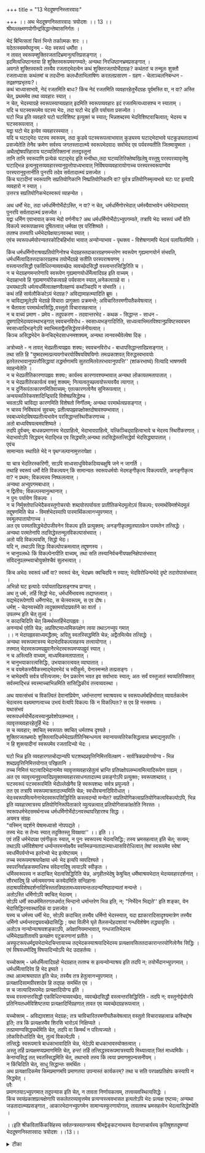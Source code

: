 +++
title = "13 भेददूषणनिस्तारवादः"

+++
।। अथ भेददूषणनिस्तारवादः त्रयोदशः ।। 13 ।।  
श्रीमल्लक्ष्मणयोगीन्द्रसिद्धान्तेष्वासनिर्गतः ।  
  
भेदं बिभित्सतां चित्तं भिन्ते तर्कात्मकः शरः ।।  
यदेतत्स्वमर्मघट्टनम् - भेदः स्वरूपं धर्मोवा ।  
 न तावत् स्वरूपम्शुक्तिरजतादिभ्रमानुत्पत्तिप्रसङ्गात् ।  
इदमित्यधिष्ठानतया हि शुक्तिस्वरूपमवगम्यते; अन्यथा निरधिष्ठानभ्रमप्रसङ्गात् ।  
 अवगते शुक्तिस्वरूपे तस्यैव रजताद्भेदत्वेन कथं शुक्तिरजतयोर्भेदाग्रहः? कथंतरां च तन्मूलः शुक्तौ रजताध्यासः कथंतमां च तदधीनाः कलधौताभिलाषिणः करतलप्रसारण - ग्रहण - चेलाञ्चलनिबन्धन - तद्रक्षणप्रभृतयः?।  
 कथं चाध्यासाभावे, नेदं रजतमिति बाधः? किंच नेदं रजतमिति व्यवहारहेतुर्भेदग्रहः पूर्वमस्ति वा, न वा? अस्ति चेत्, प्रथममेव तथा व्यवहारः स्यात् ।  
 न चेत्, भेदस्याग्रहे स्वरूपस्याप्यग्रहात् इदमिति स्वरूपव्यवहारः इदं रजतमित्यध्यासश्च न स्याताम् ।  
 यदि च घटस्वरूपमेव पटस्य भेदः, तदा घटो भेद इति पर्यायता प्रसज्येत ।  
 घटो भिन्न इति व्यवहारे घटो घटविशिष्ट इत्युक्तं च स्यात्; भिन्नशब्दस्य भेदविशिष्टवाचित्वात्; भेदस्य च घटस्वरूपत्वात् ।  
 यद्वा घटो भेद इत्येव व्यवहारस्स्यात् ।  
 यदि च घटाद्भेदः पटस्य स्वरूपम्, तदा कुड्ये पटस्वरूपत्वाभावात् कुड्यस्य घटाद्भेदाभावे घटकुड्यतादात्म्यं प्रसज्येतेति तेनैव क्रमेण सर्वस्य जगतस्तादात्म्ये स्वरूपभेदवादः सर्वाभेद एव पर्यवस्यतीति जितमायुष्मता ।  
 अथैतद्दोषपरिहाराय घटव्यतिरिक्तानां तत्तद्वस्तूनां   
तानि तानि स्वरूपाणि प्रत्येकं घटाद्भेद इति मन्वीथाः,तदा घटव्यतिरिक्तेष्वखिलेषु वस्तुषु परस्परव्यावृत्तेषु घटाद्भिन्न इत्यनुवृत्तव्यवहारस्यानुवृत्तोपाध्यभावात् निर्विषयव्यवहारायोगाच्च परस्परस्वरूपाण्येव परस्परानुवृत्तानीति पुनरपि तदेव सर्वतादात्म्यं प्रसज्येत ।  
 किंच घटादीनां स्वरूपाणि सप्रतियोगिकानि निष्प्रतियोगिकानि वा? पूर्वत्र प्रतियोगिस्मृत्यभावे घटः पट इत्यादि व्यवहारो न स्यात् ।  
 उत्तरत्र सप्रतियोगिकभेदस्वरूपं व्याहन्येत ।  
  
अथ धर्मो भेदः, तदा धर्मधर्मिणोर्भेदोऽस्ति, न वा? न चेत्, धर्मधर्मिणोरभेदात् धर्मस्यैवाभावेन धर्मभेदाभावात् पुनरपि सर्वतादात्म्यं प्रसज्येत ।  
 यद्वा धर्मिण एवाभावात् कस्य भेदो वर्णनीयः? अथ धर्मधर्मिणोर्भेदोऽभ्युपगम्यते, तत्रापि भेदः स्वरूपं धर्मो वेति विकल्पे स्वरूपपक्षस्य दूषितत्वात् धर्मपक्ष एव परिशिष्यते ।  
 ततश्च तस्यापि धर्मभेदापेक्षयाऽनवस्था स्यात् ।  
 एवंच स्वरूपधर्मयोरन्यतरकोटिबहिर्भावा भावात् अन्योन्याभाव - पृथक्त्व - विशेषाणामपि भेदत्वं पलायितमिति ।  
  
किंच धर्मधर्मिणोराश्रयप्रतियोगिनोश्च भेदग्रहस्तदाकारग्रहणमन्तरेण स्वरूपेण गृह्यमाणयोर्न संभवति,   
धर्मधर्मित्वादितत्तदाकारग्रहश्च तयोर्भेदग्रहे सतीति परस्पराश्रयणम् ।  
 वस्त्वन्तरसिद्धौ एकविधिरन्यव्यवच्छेदः व्यवच्छेदसिद्धौ वस्त्वन्तरसिद्धिरिति च ।  
न च भेदग्रहणमन्तरेणापि स्वरूपेण गृह्यमाणयोर्धर्मित्वादिग्रह इति वाच्यम् ।  
 भेदग्रहाभावे हि गृह्यमाणयोरेकत्वग्रहे पर्यवसान स्यात्,अनेकत्वाग्रहे वा ।  
 उभयथाऽपि धर्मत्वधर्मित्वलक्षणवैलक्षण्यं कथञ्चिदपि न संभवति ।।  
कथं तर्हि सार्वलौकिकोऽयं भेदग्रहः? अविद्यामाहत्म्यादिति ब्रूमः ।  
 न चाविद्यामूलेऽपि भेदग्रहे विचाराः प्रागुक्ताः प्रक्रमन्ते; अविचारितरमणीयतैकवेषत्वात् ।  
 न चैतावता परमार्थत्वसिद्धिः,वस्तुतो विचारासहत्वात् ।  
 न च वाच्यं प्रमाण - प्रमेय - तदुपकरण - तदवान्तरभेद - कथक - सिद्धान्त - साधन - दूषणादिभेदव्यवस्थाभङ्गात् स्ववचनविरोध - स्वसाध्यभङ्गादिरिति, साध्यत्वाभिमतविश्वानुप्रविष्टस्ववचन स्वसाध्यादिभङ्गेऽपि स्वाभिमताद्वैतसिद्धेरवर्जनीयत्वात् ।  
 किञ्च असिद्धभेदेन केनचिद्भेदसाधनमशक्यम्, अन्यथा त्वनवस्थैवेत्येषा दिक् ।  
  
अत्रोच्यते - न तावत् भेदप्रतीत्यपह्नवः शक्यः; स्ववचनविरोध - बाधापसिद्धान्तादिप्रसङ्गात् ।  
 तथा सति हि "युष्मदस्मत्प्रत्ययगोचरयोर्विषयविषयिणोः तमःप्रकाशवत् विरुद्धस्वभावयोः इतरेतरभावानुपपत्तौसिद्धायां तद्धर्माणामपि सुतरामितरेतरभावानुपपत्ति'' (शांकरभाष्यं) रित्यादि भाषणमपि व्याहन्येतेति ।  
न च भेदप्रतीतिकारणापह्नवः शक्यः; कार्यस्य कारणावश्यम्भावात् अन्यथा लोकायतमतापातात् ।  
न च भेदप्रतीतेरकार्यत्वं वक्तुं शक्यम्; नित्यत्वतुच्छत्वयोस्त्यवयैव त्यागात् ।  
 न च दुर्निरूपंतत्कारणमितिवाच्यम्; एतत्कारणत्वेनैव सुनिरूपत्वात् ।  
 अन्वयव्यतिरेकवशादिन्द्रियादि विशेषप्रसिद्धेश्च ।  
भवताऽपि चाविद्या कारणमिति विशेषतो निर्णीतम्; अन्यथा परमार्थत्वप्रसङ्गात् ।  
 न चास्य निर्विषयत्वं सुवचम्; प्रतीत्यपह्नवपक्षोक्तदोषावश्यम्भावात् ।  
 स्वबाध्यभेदविषयप्रतीत्यभावेन परसिद्धान्तस्थिरीकरणाच्च ।  
 अतो बाध्यविषयत्वमवशिष्यते ।  
 तदपि दुर्वचम्; बाधकप्रमाणस्य भेदग्राहित्वे, भेदाभावग्राहित्वे, यत्किञ्चिद्ग्राहित्वाभावे च भेदस्य स्थिरीकरणात् ।  
 भेदाभावोऽपि सिद्ध्यन् भेदाद्भिन्न एव सिद्ध्यति;अन्यथा तदसिद्धेस्तत्सिद्धेर्वा भेदसिद्ध्यापातात् ।  
 एवंच   
सामान्यतः स्थापिते भेदे न पृथग्जल्पानामुत्तरापेक्षा ।  
  
या चात्र भेदतिरस्करिणी, साऽपि साध्वसाधुविवेकदिव्यचक्षुषि जने न जागर्ति ।  
 तथाहि स्वरूपं धर्मो वेति विकल्पयन् किं सामान्यतः स्वरूपधर्मयोः भेदमङ्गीकृत्य विकल्पयति, अनङ्गीकृत्य वा? न प्रथमः; विकल्पस्य निष्फलत्वात् ।  
 अन्यथा अभ्युपगमबाधात् ।  
 न द्वितीयः; विकल्पस्यानुत्थानात् ।  
 न पुनः पर्यायेण विकल्पः ।  
 न च निर्मुक्तोपाधिभेदैकवस्तुगोचरयोः शब्दयोरपर्यायता प्रातीतिकभेदमूलोऽयं विकल्पः; परमार्थविमर्शभेदमूलं तद्दूषणमिति चेन्न - विमर्शभेदस्यापि पारमार्थिकत्वानभ्युपगमात् ।  
स्वमूलघातायोगाच्च ।  
 अत एव परमतसिद्धभेदोपजीवनेन विकल्प इति प्रत्युक्तम्; अनङ्गीकृतमूलघातकेन परमतेन तत्सिद्धेः ।  
 अन्यथा परमतेनापि तदसिद्धेस्तन्मूलविकल्पासंभवात् ।  
 अतो यदि विकल्पयसि, सिद्धो भेदः।  
 यदि न, तथाऽपि सिद्धः विकल्पोपक्रमत्वात् तद्दूषणस्य ।  
 न चानुपलब्धेः किं विकल्पेनापीति वाच्यम्, तथा सति तस्यानिर्वचनीयपक्षनिक्षेपासंभवात् संविदनुपलम्भवाचोयुक्तेश्चैवं सुलभत्वात् ।  
  
किंच अभेदः स्वरूपं धर्मो वा? स्वरूपं चेत्, भेदभ्रमः क्वचिदपि न स्यात्; भेदविरोधिन्यभेदे दृष्टे तदारोपासंभवात् ।  
 अभिन्नो घट इत्यादेः पर्यायतादिप्रसङ्गश्च प्राग्वत् ।  
 अथ तु धर्मः, तर्हि सिद्धो भेदः, धर्मधर्मिभावस्य तद्याप्तत्वात् ।  
 यद्यभेदरूपेणापि धर्मेणाभेदः, स चेत्स्वरूपम्, स एव दोषः।  
 धर्मश् - चेदनवस्थेति त्वदुक्तमर्यादाप्रवर्तने का वार्ता ।  
 उपलम्भ इति चेत् तुल्यं ।  
 न कादाचिदिति चेत् किमर्थस्तर्हिभेदापह्नवः ।  
 अनन्यार्थ एवेति चेन्न; अप्रविष्टमाध्यमिकपक्षेण त्वया तथाऽनभ्युप गमात्   
।। न भेदापह्नवसाध्यमद्धैतम्; अपितु स्वतस्सिद्धमिति चेन्न; अद्वैतमित्येव तत्सिद्धेः ।  
 अन्यथा स्वरूपमात्रस्य भेदाभेदविकल्पसहस्य तत्त्वायोगात् ।  
 तस्मात् भेदस्वरूपमपह्नुवानैरभेदस्वरूपमप्यपह्नुवं स्यात् ।  
 न च अस्त्विति वाच्यम्, माध्यमिकमतापातात् ।  
 न चानुभयाकारत्वसिद्धिः, उभयाकारत्ववत् व्याघातात् ।  
 न च वयमेकस्यैवैकस्माद्भेदमभेदं च स्वीकुर्मः, येनास्मन्मते तत्प्रसङ्गः ।  
 न चाभेदमपि सर्वत्र परित्यजामः; येन प्रकारेण भवत इव सर्वाभावः स्यात्; अतः सर्वं वस्तुजातं स्वव्यतिरिक्तात् सर्वस्माद्भिन्नं स्वस्माच्चाभिन्नमिति सांसिद्धिकीयं तत्त्वव्यवस्था ।  
  
अथ यावत्संभवं च विकल्पितं देवानांप्रियेण, धर्मान्तराणां स्वाश्रयस्य च स्वरूपधर्मबहिर्भावात् व्यावर्तकत्वेन भेदत्वस्य वक्ष्यमाणत्वाच्च उभयं वेत्यपि विकल्पः किं न विकल्पितः? स एव हि नस्समयः ।  
 यथासंभवं   
स्वरूपधर्मयोर्भेदत्वस्यानुप्रवेशोपलम्भात् ।  
 व्यावृत्तव्यवहारहेतुर्हि भेदः ।  
 स च व्यवहार; क्वचित् स्वरूपतः क्वचित् धर्मतश्च दृश्यते ।  
 शुक्तिरजतभ्रमादेः शुक्तित्वादिधर्मभेदाप्रतीतिनिबन्धनत्व स्यान्वयव्यतिरेकसिद्धत्वान्न भ्रमाद्यनुपपत्तिः ।  
 न हि शुक्त्यादीनां स्वरूपमेव रजतादिभ्यो भेदः ।  
  
घटो भिन्न इति व्यवहारगतचोद्यान्यपि घटशब्दप्रवृत्तिनिमित्तविलक्षण - सार्वत्रिकप्रयोगयोग्य - भिन्न शब्दप्रवृत्तिनिमित्तयोगात् परिहृतानि ।  
 तच्च निमित्तं घटत्वादिभेदानामेव व्यावृत्तव्यवहारहेतुत्वं भ्रान्ति प्रतिपक्षोपलम्भत्वमित्यादिरूपेण ग्राह्यम् ।  
 अत एव व्यावृत्त्यनुवृत्त्यादिप्रयुक्तव्यवहारसाधनतादात्म्य प्रसङ्गोऽपि प्रत्युक्तः; स्वरूपशब्दवत् ।  
 घटस्वरूपं पटस्वरूपमिति भेदोल्लेखेनैव हि स्वरूपशब्दः सर्वत्र प्रयुज्यते ।  
 तत एव तत्रापि स्वरूपमात्रतादात्म्यमिति चेन्न; स्वधीवचनादिविरोधात् ।  
 भेदःस्वरूपमित्यनेनाभेदस्वरूपसिद्धिरिति कस्त्वदन्यो मन्येत? सप्रतियोगिकत्वाप्रतियोगिकत्वविकल्पोऽपि, भिन्न इति व्यवहारमात्रस्य प्रतियोगिनिरूपिताकारे व्युत्पन्नत्वात् प्रतियोगिसाकांक्षतेति निरस्तः ।  
 स्वरूपधर्मभेदसमर्थनाच्च धर्मधर्मिणोर्भेदोऽनवस्थापरिहारश्च सिद्धः ।  
 अयमत्र संग्रहः  
"यस्मिन् यद्दर्शने येषामध्यासो नोपपद्यते ।  
 तस्य भेदः स तेभ्यः स्यात् तदुक्तिस्तु विवक्षया'' ।। इति ।।  
एवं तर्हि धर्मभेदपक्ष एवंगीकृतः स्यात्, न पुनः स्वरूपस्य भेदत्वसिद्धिः; तस्य भ्रमसहत्वात् इति चेत्; सत्यम्; तथाऽपि धर्मविशेषाणां धर्म्यन्तरमनपेक्ष्यैव स्वस्मिन्नन्यतादात्म्याध्यासविरोधित्वात् तेषां स्वरूपमेव स्वेषां स्वधर्मिपर्यन्तेभ्य इतरेभ्यो भेद इत्येष्टव्यम् ।  
 तच्च स्वरूपमाश्रयापेक्षया धर्मः भेद इत्यपि व्यपदिश्यते ।  
 स्वपरनिर्वाहकसमाधिश्च संवेदनादिषु त्वयाऽपि स्वीकृतः ।  
 धर्मिस्वरूपस्य न कदाचित् भेदत्वसिद्धिरिति चेन्न, अगृहीतभेदेषु केषुचित् धर्मेष्वाश्रयभेदात् भेदव्यवहारदर्शनात् ।  
 सौरभादिषु हि धर्मत्वमवगम्य कस्येदमिति सन्दिहानाः तदाश्रयविशेषदर्शनादिभिस्ततन्निष्ठतामध्यवस्यन्तःतदन्यनिष्ठादन्यतां मन्यन्ते ।  
 अतोऽस्ति धर्मिणोऽपि क्वचित् भेदत्वम् ।  
 सोऽपि धर्मी स्वधर्ममितरगतधर्मात् भिन्दानो धर्मान्तरेण भिन्न इति, न; "निर्भेदेन भिद्यते'' इति शङ्का, येन भेदासिद्धिरनवस्थादिकं वा प्रसज्येत ।  
 यस्य च धर्मस्य धर्मी भेदः, सोऽपि कदाचित् तस्यैव धर्मिणो भेदस्स्यात्, यदा ह्याकारादिसादृश्यमात्रेण तस्यैव धर्मिणो धर्म्यन्तराद्व्यवच्छेदासिद्धिः ; यथा विलीने घृते तैलसन्देहदशायां गन्धविशेषेण तद्ध्यावृत्तिः ।  
 अतोऽत्र नान्योन्याश्रयशङ्काऽपि, अपेक्षानियमाभावात्, गन्धजातिभेदस्य   
धर्मिभेदाप्रतीतावपि प्रत्यक्षेण पटुकरणानां प्रतीतेः ।  
 अस्फुटरूपधर्मद्वयभेदाभेदचिन्तायाच्च तद्भेदकस्याश्रयादिभेदस्य प्रत्यक्षावसिततदाकारान्तरयोगित्वेनैव सिद्धिः ।  
एवं विषयधर्मादिषु विषयादिभ्योऽपि भेद उदाहर्तव्यः ।  
  
यच्चोक्तम् - धर्मधर्मित्वादिग्रहो भेदग्रहात् ततश्च स इत्यन्योन्याश्रय इति तदपि न; तयोर्भेदानभ्युपगमात् ।  
 धर्मधर्मित्वादिरेव हि भेद इष्यते ।  
 तथा आत्माश्रयापात इति चेन्न; तस्यैव तत्र हेतुत्वानभ्युपगमात् ।  
 प्रत्यक्षादिसामग्रीवशादेव हि तद्ग्रहः समर्थित एव ।  
 स च जात्यादिरूपभेदः प्रत्यक्षादियोग्य इति ।  
 यच्च वस्त्वन्तरसिद्धौ एकविधिरन्यव्यवच्छेदः, व्यवच्छेदसिद्धौ वस्त्वन्तरसिद्धिरिति - तदपि न; वस्तुनोर्द्वयोरपि प्रतिनियतधर्मविशिष्टतया प्रत्यक्षादिर्भिग्रहणात् तावत एव व्यवच्छेदग्रहरूपत्वात् ।  
  
यच्चोक्तम् - अविद्यावशात् भेदग्रहः; तत्र चाविचारितरमणीयतैकवेषत्वात् वस्तुतो विचारासहत्वान्न कश्चिद्दोष इति; तत्र किं प्रत्यक्षस्यैव शिरसि भारोऽयं निक्षिप्यते ।  
 तत्प्रामाण्यसिद्ध्यर्थमिति चेत्, तदपि वा किमर्थं न परित्यज्यते ।  
 लोकविरोधादिति चेत्, तुल्यं विकल्पेऽपि ।  
 तत्सिद्धेः स्वरूपमात्रे बाधकाभावादिति चेन्न, भेदेऽपि बाधकाभावस्योक्तत्वात् ।  
 अस्तु तर्हि प्रत्यक्षमप्यप्रमाणमिति चेत्, हन्त! तर्हि तत्सिद्धस्वरूपमात्रस्यापि मिथ्यात्वात् जितं माध्यमिकैः ।  
 केनाप्यसिद्धं तत् स्वतस्सिद्धमिति चेत्, तथाभावे तस्य किं त्वया प्रमाणमुपन्यसनीयम् ।  
 न किंचिदिति चेत्, साधु सिद्धान्तः समर्थितः ।  
 अथ प्रत्यक्षादिकमेव किमप्रमाणमपि प्रमाणतया उपन्यस्तं कार्यकरम्? तथा च सति परपक्षप्रतिक्षेपः कस्यापि न सिद्ध्येत् ।  
 परैः   
प्रमाणतयाऽभ्युपगमात् तदुपन्यास इति चेत्, न तावता निर्णायकत्वम्, तत्त्वव्यवस्थित्यसिद्धेः ।  
 किंच स्वयंप्रकाशप्रत्यक्षेणापि सकलेतरव्यावृत्तमेव प्रत्यग्वस्त्ववभासत इत्यतोऽपि भेदः प्रत्यक्ष एष्टव्यः; अन्यथा जडतादात्म्यप्रसङ्गात् , आकारभेदानभ्युपगमेन सामान्यस्फुरणायोगात्, तावतश्च भ्रमसहत्वेन भेदत्वासिद्धेश्चेति ।  
  
।।इति श्रीकवितार्किकसिंहस्य सर्वतन्त्रस्वतन्त्रस्य श्रीमद्वेङ्कटनाथस्य वेदान्ताचार्यस्य कृतिषुशतदूषण्यां भेददूषणनिस्तारवादः त्रयोदशः ।।13।।

<details><summary>टीका</summary>

ननु पूर्ववादे सन्मात्रग्रहो न संभवति भेदानामपि ग्रहसंभवात् इति यदुक्तं तदयुक्तं । भेदानां दुर्निरूपत्वादित्याक्षेपसंगत्या निरूपयन् वादार्थसंगृह्णाति ।श्रीमल्लक्ष्मणेति। भेदं विभत्सतामित्यादिना वादार्थसंग्रहः ।
यदेतदिति। एतच्छब्देन वक्ष्यमाणपूर्वपक्षस्संगृह्यते ।मर्मपरिधट्टनं - मर्मवेधनं स्वव्याघातास्तव वचनमिति यावत् । व्याघातप्रकारस्सिद्धान्ते वक्ष्यते ।शुक्तिरजतादीतिभेदे भासमाने अध्यस्ताभेदप्रत्यक्षप्रतीत्यसंभवादिति भावः । निवृत्तिः - अभावः । आदि शब्देन वक्ष्यमाणकरतलप्रसाराणि गृह्यते । अस्तु स्वरूपपरिग्रहः तथापि भ्रमसंभव इत्यत्राहअवगतेति । कथं चेति। अध्यासाभावे प्रतिपन्नोपाधौ निषेधरूपबाधो न स्यादिति भावः ।न चेदिति। भ्रमात्प्राक् स्वरूपग्रहाभावे तदानीमिदमिति व्यवहारो न स्यात् ।न स्याच्चाधिष्ठानसामान्यग्रहलक्षणकारणाभावेन भ्रमोऽपीत्यर्थः । दूषणान्तरामाहघटोभिन्न इति। तत्र हेतुमाहभिन्नशब्दस्येति। दूषणान्तरमाहयदि चेति। यदि पटस्वरूपमेव घटाद्भेदः तदा कुड्यादेः पटान्यस्य सर्वस्य पटे स्वरूपत्वाभावात् घटाभेदस्यात् । एवं घटस्यैव पटभेदत्वात् कुड््यादीनां पटाभेदोपि वक्तव्यः । घटपटयोरूभयोरपि तदितरत्परस्पर तादात्म्यं वक्तव्यमिति सर्वतादात्म्यं प्रसज्येतेति भावः । ननु तत्तद्वव्यक्तीनां सर्वासामपि धटभेदेत्वावच्छिन्नसर्वतादात्म्यमिति शंकतेअथैतद्दोषेति। सर्वासां व्यक्तीनां धटभेदत्वे धटभेद इत्यनुगतव्यवहारनियामकस्यानुगतस्य भेदत्वाख्य धर्मस्यासंभवात् स्वरूपेणैवानुवृत्तत्वाच्चेति सर्वस्यापिघटव्यतिरिक्तस्य तादात्म्यं प्रसज्यते ।तथा पटस्यापि वाच्ये सर्वतादात्म्यं प्रसज्यत इति परिहरति ।घटव्यतिरिक्तेष्विति । प्रतियोगिस्मृत्य भाव इति। सप्रतियोगिकपदार्थ ज्ञानस्य प्रतियोगि ज्ञानसाध्यत्वादिति भावः ।न चेदिति ।भेदा ( ) त्यर्थः ।
किं धर्मधर्मिणोरैक्याद्धर्मधर्मि भेदो नास्तीत्युच्यते । किं वान्यतर परिशेषात् । तत्राद्ये स्वरूपपक्षोक्तदोषः । द्वितीये धर्मिपरिशेषो वा धर्म ( ) वेति विकल्पाभिप्रायेणाद्यं दूषयति ।धर्मधर्मिणोरितिअभेदादिति। भेदाभावदित्यर्थः ।धर्मभेदाभावादिति। धर्मभूतभेदस्याभावादित्यर्थः । द्वितीयं दूषयतियद्वेति।तत्रान्योन्याभावः पृथक्त्वं वा भेदोस्तु सप्रतियोगिकत्वादित्यत आहएवं चेति। तयोरपि स्वरूपं वा धर्मो वेति विकल्पदूषमाक्रान्तत्वात्प्रकारान्तरासंभवात् न तयोर्भेदत्वमिति भावः ।
किं च धर्म धर्मिणोरिति। भेदतद्धर्मिणोरित्यर्थः । आश्रयप्रतियोगिनोःभेदाश्रयप्रतियोगिनोरित्यर्थः ।तदाकारः तत्तदसाधारणाकारः । एवं च धर्मितया प्रतियोगितया च भेदाद्धर्मिप्रतियोगिनोर्ग्रहण एव भेदग्रहणं ।भेदग्रहणे सत्येव च धर्मित्व प्रतियोगित्वग्रहणं ऐक्य ग्रहे, तदसंभवादित्यर्थः । ननु विधेरेव व्यवच्छेदरूपतया तद्ज्ञाने कथमितरेतराश्रयत्वमित्यत्राहवस्त्वन्तरसिद्धाविति। किं विधेः स्वापेक्षयापि व्यवच्छेदरूपत्वं किमितरापेक्षया । नाद्यः विरोधात् । न द्वितीयः एकविधेरेवान्यव्यवच्छेद इति वदता वक्तव्यं - किं धट इत्याकरकोविधिः पटदेर्वव्यवच्छेदः न घटादिति । कुतः धटस्य तदन्यात्वादिति चेत् पटस्यान्यत्वे सिद्धे धट इत्याकारकविधेः तद्वयवच्छेदसिद्धिः । पटेव्यवच्छेदता सिद्धौ च धटात्पटस्य वस्त्वंतरसिद्धिरित्यन्योन्याश्रयतेत्यर्थः । इति चेत्यनन्तरं परस्पराश्रयतेत्यनुषंगः ।उभयथापीति। अनेकत्वेनोपस्थित्या हि धर्मधर्मिभावप्रसंग इति भावः।
अविद्यामाहात्म्यादिति - प्रत्यक्षस्योक्तदोषैर्भेदविषयत्वासंभवात्सन्मात्रविषयत्वं अविद्यामाहात्म्यात्तु सकलदोषतिरस्कारे कोपि भेदभ्रम उत्पद्यत इत्यर्थः ।अविचारेति। दोषमूलकज्ञानस्य सिद्धकारणानपेक्षत्वादिति भावः ।वस्तुत इतिआपाततो विचारसहत्वेन ज्ञानमात्रमिति भावः । तदुपकरणंतर्कादि तदवान्तर भेदः - प्रमाणप्रमेयतदुपकरणावान्तरभेदः । भेदश्च व्यवस्थाचेति द्वंद्वः । इदमेव प्रमाणं प्रयोक्तव्यं इदमेव कथा प्रवर्तनीयाः एत एव निग्रहाः उद्भावनीयाः इत्यादिसमयबन्धो व्यवस्था ।स्ववचन विरोधे इति। प्रमाणादिभेदवचनस्य भेदो नास्तीति वचनेन विरोधप्रसंगः । स्वसाध्यं भावरूपाज्ञानादिभेदसाधकत्वाभिमतप्रमाणस्य भेददूषकाद्भेदस्सिद्धो नवेति विकल्प्य द्वितीये दोषमाहकिंचासिद्धभेदेनेति।आद्य आहअन्यथेति।नन्वविद्याधीनत्वेपि भेदस्य ज्ञाने नियमो वाच्यं । अन्यथा धट एव पटज्ञन प्रसंगात् ।नचेष्टापत्तिः । उक्तदोषादित्यत्राहदिगिति। तदर्थस्तु नियमरूपायाविद्यकत्वेन तदसंभवस्येष्टत्वात् । नचधटे पटज्ञानप्रसंगः । सत्येव घटज्ञानविषये पटज्ञानस्येष्टत्वात्सर्वाध्या साधिष्ठानत्वात्सत इति।
धर्मधर्म्यादि विकल्पदूषणं पश्चादुद्धरिष्य प्रथमतः प्रतीत्या भेदं साधयति ।न तावदित्यादिना। अन्योन्याश्रयदोषानतीतः । कथमिति चेत् किमन्योन्याश्रयणोद्भावनात्प्रतीत्य तद पह्नवोभिप्रेतः । उत प्रतीतिसंभवेऽपि कारणापह्नवेन प्रतीतेर्मिथ्यात्वं । 
यद्वा अनिर्वचनीयकारणात्वात्प्रतीतेर्मिथ्यात्वं । किं वा निर्विषयत्वं।अथवा बाध्यविषयत्वमिति विकल्पमभिप्रेत्याद्यं दूषयति ।नतावदिति।स्ववचन विरोधः। अविद्यामूलो भेदग्रह इति स्ववचन विरोधः । प्रतीत्यभाववचनं । अभावमभ्युपेत्य प्रतीत्यभ्युपगमनं त्वदीयभाष्यविरुद्धं चेत्याहतथा सतीति। भेदप्रतीत्यपह्नवे सतीत्यर्थः । युष्मदस्मत्प्रत्ययावेवयुष्मदस्मदर्थभेदप्रत्यये, विषयविषयिणोरित्यादिना भेदश्चाभ्युपगत इत्यर्थः । द्वितीये आहतेन च भेदेति ।मथ्यात्वस्यापि कार्यत्वात्कारणं वाच्यमित्यर्थः। अन्यथेति। चार्वाकमते निर्हेतुकं कार्यमिति भावः । नित्यत्वतुच्छत्वयोरित्यकार्यस्य सत्वे ब्रह्मवत्सत्यत्वं समत्वे शशविषाणवत्तुच्छत्वं स्यादित्यर्थः । तृतीयं प्रतिवक्तिन च दुर्निरूपमिति। ननु विशेषतो निरूपणाभावोऽभिप्रेतइतिचेत्किमस्मन्मते निरूपणाभावः उत त्वन्मतेन । आद्ये इत्याहअन्वयेति। नचाधिकरणग्रहणपक्षर्योमानाभावादभेदप्रतीतौ साक्षत्वानुभवाच्चेति भावः । द्वितीयेआहभवतापीति।अन्यथेति। अविद्याकारणकत्वाभाव इत्यर्थः । चतुर्थं दूषयतिन चास्येति। स्ववचनभवद्भाष्य विरोधादित्यर्थः ।स्व बाध्येति। प्रतीतेर्निर्विषयतयाभेदगोचरप्रतीतेरभावात्तन्निरासानुपपत्तेरित्यर्थः । पंचममाशंकतेअतो बाध्येति। ननु भेदाभावग्राहित्वे कथं भेदस्थिरीकरणं तथा सत्यतिप्रसंगादित्यत्राहभेदाभावोऽपीति। अन्यथा भेदाद्भिन्नत्वेन सिद्ध्यभावे तदसिद्धेःभेदाभावसिद्धेः। तत्सिद्धे हेत्विति। यदि भेदाद्भिन्नत्वेन सिद्धावपि भेदाभावसिद्धिः तदा भेदात्मकतयैवा अभेदसिद्धयैवा भेदसिद्धिस्यादित्यर्थः । एवमप्युक्तदोषाणां प्रतिक्षेप इत्यत्राहएवं चेति।सामान्यत इति। धर्मधर्मित्वविशेषानादरेणेत्यर्थः ।
उत्तरापेक्षायामप्याहया चेति । निष्फलत्वादिति। भेदाभावलक्षणफलासिद्धेरित्यर्थः ।अन्यथेति। भेदाभावरूप फलसिद्धावित्यर्थः । इदमुपलक्षणं । उपजीव्य विरोधोऽपीति ध्येयम् ।न पुनरिति। स्वरूपधर्मयोरेकत्वादिति भावः । नन्वेकविषयत्वमात्रेण न पर्यायता । नीलमुत्पलमितिवदित्यत्राहन चेति। भेदमात्रनिरासे प्रवृत्तिनिवृत्तिभेदस्यापि निरासाद्धर्मत्व - धर्मित्वयोर्ह््युपाध्योर्भेदाभावादित्यर्थः ।प्रातीतिकेति। सुप्रसिद्धधर्मधर्मिभेदमुल्लंघ्य प्रवर्तत इत्यर्थः । पूर्वोक्ताभ्युपगमबाधं परिहर्तुमाहपारमार्थिकेति। विमर्शविषयभूतभेदो विमर्शभेदः । तन्मूलं तदवलंबनं तद्विषयं दूषणं प्रवर्तत इत्यर्थः । पारमार्थिको दोषो दूष्यत इति यावत् । तथा वाभ्युपगतस्य प्रतीतिसिद्ध भेदस्वरूपस्या निरासान्नाभ्युपगमबाध इति भावः । किं प्रतीतिसिद्धभेदस्वरूपादन्यस्यैव पारमार्थिकभेदस्य दूष्यत्वं किं वा प्रतीति सिद्धे भेद एव पारमार्थ्यनिरसनमिति विकल्पमभिप्रेत्याद्यं दूषयतिविमर्शभेदस्यापीति। तथा चापारमार्थिकभेदस्य दूष्यत्वासंभवान्निर्विषयदूषणं स्यादिति भावः । द्वितीय्य आहस्वमूलघातेति। पारमार्थ्यधर्ममात्रनिरासपारमार्थ्यरूपेण भेदस्यैव निरासेपि दूषणमूलभूतपरमार्थ भेदस्यादित्युपजीव्यबाधोऽभ्युपगमविरोधश्चेति भावः । येन परमते भेदो निश्चीयते तत्किं स्वाघातकासहिष्णुः उत तत्सहिष्णुः आद्ये आहअंगीकृतेति ।यद्यनंगीकृतमूलघातकं तदा तेन विरोधाद्दूषणप्रवृत्तेः पारमार्थतयैव भेदस्सिध्येदित्यर्थः । द्वितीयआहअन्यथेति। ननु माभूद्भेदनिश्चयः । परोक्तप्रतीतित्वमात्राद्विकल्पस्यादित्यत्राहतन्मूलेति। निश्चयमूलो हि विकल्पः न प्रतीतिमात्रादित्यर्थः । ननु न वयं विकल्प्य दूषणं ब्रूमः येन मूलघातः किन्तु अनुपलब्धेरेव भेदस्य बाधं ब्रूम इत्यत्राह(न तन्मूलेति) न चानुपलब्धेरिति । विकल्पेन किमिति ।विकल्प्यं दूषणं न ब्रूमः । अपित्वनुपलब्धिवशादेवबाधं दूषणं ब्रूम इत्यर्थः ।तथा सतीति। ख्यातिबाधाभ्यां ह्यनिर्वचनीयत्वमनुपलब्धस्य तदसंभवादित्यर्थः ।उपलंभस्यैव सत्वेन अनुपलब्धिरसिद्धेत्याहसंविदिति।
भेदः स्वरूपं धर्मो वेति विकल्प्यदूषणं जातिरिति दूषयतिकिंचेति।तदारोपसंभवादिति ।नचा भेदस्य स्वरूपत्वेपि तिरोधानाद्भ्रम इति यदि तदा स्वरूपस्य भेदत्वेपि समानमिति भावपर्यायत्वादिति भिन्नो घट इत्यत्रेवेत्यर्थः । आदिशब्देन घटो घटवदित्युक्तं ।स्याद्धटो भेद इति ।व्यवहारश्च स्यादिति विवक्षितं ।धर्मधर्मिभावस्येति। ननु सिद्धान्ते स्वरूपस्यापि भेदत्वांगीकारात् भिन्न इति धर्मधर्मिभावेन व्यवहारः कथमिति चेन्न । भिन्न इति व्यवहारस्य धर्म धर्मिभावनिबंधनत्वासिद्धेः । तस्य भेदाप्रयोज्य संबन्धमात्राधीनत्वादिति भावः ।भेदो धर्म इति। पक्षे भेदस्याप्यधिकरणप्रतियोग्यादिभिर्भेदोऽस्तिनवेतिविकल्प्य प्रवृत्तिदूषणमभेदो धर्म इत्यत्रपिस्यादित्यत्राहयद्यभेद इति।स एवेति। भेदभ्रमानुपपत्तिर्दोष इत्यर्थः।त्वदुक्तेति। इतीत्यनेन भेदस्स्वरूपं धर्मोवेत्याशंक्योक्तोर्थः परामृश्यते । भेदास्स्वरूपं धर्मोवेति विकल्पयता परेण हि प्रकारान्तराभावाद्यद्येकत्र स्वरूपं सर्वत्रापि स्वरूपमेव क्वचिद्धर्मत्वे तु सर्वत्रापि धर्म एवेति मर्यादा विवक्षिता । अभेदेऽपि तादृशमर्यादाकल्पनेन दूषणोक्तौ किमुत्तरमित्यर्थः। उपलंभ इति चेदिति। शुक्त्यादि स्वरूपग्रहेपि भेदभ्रमदर्शनात्तत्राभेदो धर्मः शौक्ल्यादिस्वरूपग्रहे तद्भेदभ्रमदर्शनात्तत्र स्वरूपभेद इति यथोपलंभं स्वीकारेण न दोष इति 
चेदित्यर्थः ।न काचिदिति। नास्माभिरभेद दूषणपरिहारः कार्यः । तथा च तद्दूषणे इष्टापत्तिरिति भावः ।किमर्थ इति। जीवब्रह्मणोरभेद समर्थनार्थमेव भेदापन्नपातो नेष्टापत्तिरिति भावः ।अन्यार्थ एवेति। भेददूषणमभेदसमर्थनार्थं न भवति । किंतु भेदासिद्धय इति भावः ।अप्रतिष्ठेति। माध्यमिकवत्सर्वशून्यत्वानंगीकारात् अंगीकृतस्य ब्रह्मणस्स्वात्मकजीवाभेदाभ्युपगमाद भेदनिरासो नेष्ट इति भावः । ननु वयं भेदापह्नवेनाद्वैतं साधयामः । येन भेदवत्तैरेव तर्कैरभेदस्यापह्नवस्यात् । किन्तु तर्कै र्भेदनिरासमात्रं कुर्मः । न चा भेदस्यापि तन्नयायेन निरासः । दृढतरप्रमाणसिद्धेःतर्काणामप्रवृत्तेरित्यभिप्रायेण शंकतेन भेदेति। द्वैताभावत्वेनैव सिद्धिरद्वैतसिद्धिः । स्वप्रकाशश्च न तादृश इतिनाद्वैतस्य स्वतसिद्धिरित्यभिप्रायेण परिहरतिनाद्वैतमिति। स्वरूपेणसिद्धिरद्वैतसिद्धिः कुतो नेत्यत्राहअन्यथेति।अद्वैतमित्याकारकत्वाभावे स्वरूपमात्रप्रकाशस्य संशयसहस्याद्वैतसिद्धित्वं न स्यादित्यर्थः ।भेद स्वरूपस्य दुरपह्नवत्वमाहअस्मादिति। ननु माभूद्भेदवदभेदोऽपि न चैतावता माध्यमिकमतापातः । वस्तुस्वरूपमात्रांगीकारादपि तन्मतनिरासादित्याहन चेति। अन्यतराभावस्यान्यतरसत्वव्याप्तत्वात् । उभयाभावः उभयसत्वप्रसंगात् । अनुभवात्मकत्वं व्याहतमित्यर्थः । ननु भेदवादिनापि त्वया भेदोंगीक्रियते नवा । आद्ये स एव व्याघातः । द्वितीये सर्वस्यापि स्वात्मनाप्यभेदाभावे माध्यमिकमतापात इत्यत्राहन च वयमित्यादिना। तर्हि तस्माद्भेद इत्यत्राहअत इति।
विकल्पन्यूनत्वदोषमाहअथ यावदिति । धर्मान्तराणामिति ।चंदनगंधस्य कस्तूरिकागंधाद्भेदो अस्ति स च भेदः गंधाश्रयचंदनाद्येव । न च भेदाश्रयो गंधो न वा तद्धर्म इति तदितिरिक्तकोप््यन्तरं संभवतीतिभावः । कोट््यन्तरमाहउभयं वेत्यपीति ।क्वचिद्धर्मः क्वचिद्धर्मीतिकोटयंन्तरं कुतो नोक्तमित्यर्थः ।स एवेति।एवकारेण धर्ममात्र भेदवादः स्वरूपमात्र भेदवादश्च व्यवच्छिद्यते । अंगीकारे हेतुमाहयथा संभवमिति। स्वमतेप्येकजातीय्यस्यैवाभावत्वासंभवादिति भावः । कथमुभयोर्भेदत्वमित्याशंकायां भेदलक्षणसत्वादित्याहव्यावृत्तेरिति। स्वरूपे लक्षणं दर्शयतिस चेति। शौक्ल्यादिग्रहे सति काष्ण््यादिभ्यो व्यावृत्तिव्यवहारदर्शनात् शौक्ल्यादिस्वरूपमेव भेद इत्यर्थः । धर्मस्य भेदलक्षणयोगितामाहक्वचिद्धर्मश्चेति। तस्य भेदत्वमुपपादयतिशुक्तिरजतभ्रमादेरिति। अत एव स्वरूपपक्षोक्त लक्षणोक्तदोषोपि नास्तीत्याह ।न भ्रमाद्यनुपपत्तिरिति। ननु स्वरूपस्यापि भेदत्वात्कथं तद्ग्रहेदभ्रम इत्यत्राहन हीति।धर्म्यपेक्षया स्वरूपं न भेदः ।अपितु धर्म एवेत्यर्थः । ननु धटत्वादेर्भेदकत्वे धटोभिन्न इति पर्यायता प्रसंगः ।घट इति व्यवहारवत् भिन्न इति व्यवहारोपि प्रतियोगिनिरपेक्षस्यात् ।
अन्यतरपद वैयर्थ्यं च स्यादित्यत्राहघटोभिन्न इति। प्रवृत्तिनिमित्तभेदान्नदोष इति भावः ।व्यावृत्तेति।यत्संबन्धेन यत्र यद्वयावृत्ति व्यवहार प्रयोजकं यत् तत्संबंधेन तत्र तद्भेदस्स इति विवक्षितं । तेन शौक्लस्येतरभेदत्वे स्वाश्रयीभूत घटापेक्षयापि भेदतया घटेऽपि घटभेदप्रसंग इति निरस्तं । तस्य स्वाश्रयाद्भेदत्वेपि नाधाराधेय भाव संबन्धेन तत्र तद्वयवहार प्रयोजकत्वं किन्तु अभेदसंबन्धेनैव व्यवहार प्रयोजकत्वमिति तेन संबन्धेन तद्वति स भेदो न भवतीति धटेऽपि न तद्भेदप्रसंगः । एवं शौक्ल्यस्य धर्मिणितदशौक्ल्यादि भेदत्वेपि शौकल्य भेदप्रसंगोऽपि नास्ति । तस्य धर्मिण्याधाराधेय भावसंबन्धेनैवेतरभेदत्वात् ।शौक्ल्ये तादृश संबन्धेनाभावादिति दिक् ।भ्रान्तीति।भ्रान्तिप्रतिपक्ष उपलंम्भो यस्येति बहुव्रीहिः । तथा चायमर्थः । यस्मिन्नधिकरणे यदुपलंभो यदभेदज्ञान विरोधि तदधिकरणक तत्प्रतियोगिकभेदत्वं तस्यैवेत्यर्थः । यदुक्तं पटादिस्वरूपाणां प्रत्येकं घटाद्भेदे घटाद्व्यावृत्त इत्यनुगतव्यवहारस्य निर्विषयत्वेन बाधादनुवृत्तत्वांगीकारे सर्वतादात्म्यप्रसंग इत्युक्तदोषमुद्धरतिअत एवेति। सार्वत्रिकप्रयोगयोग्य प्रवृत्तिनिमित्तयोगाद्भिन्नेष्वप्यनुगत भेदव्यवहारोपपत्तेरित्यर्थः ।अनुवृत्त्यादिति। यद्यपि घटभिन्नवस्तुस्वरूपाणां परस्परानुवृत्त्या तेषां परस्पर तादात्म्यसिद्धावपि घटतादात्म्यासिद्धेः न सर्वतादात्म्यं तथापि पटभेद(स्य) व्यवहारविषयाणां पटभिन्नवस्तुस्वरूपाणां परस्परानुवृत्तिरादिशब्देन ववक्षिता । तथाच कुड्यादीनां घटपटोभयतादात्म्यात्सर्वतादात्म्यप्रसंग इति भावः ।स्वरूपशब्दवदिति।यथा स्वरूपशब्दविषयाणां परस्परनुवृत्त्यभावेऽपि न स्वरूपशब्दस्य निर्विषयत्वं तथेत्यर्थः । दृष्टान्तोऽसिद्धः । तत्रानुवृत्तस्य विषयत्वसंभवादित्यत्राहघटस्वरूपमिति। भेदोल्लेखबलान्नस्वरूप शब्दार्थानुवृत्तिरिति भावः ।तत एवेति। अनुगतव्यवहारस्य निर्विषयत्वप्रसंगादेव स्वरूपमात्रं न भिद्यतइति भावःस्वधीति। घटस्वरूपं पटस्वरूपाद्भिन्नं ब्रह्मस्वरूपं जडस्वरूपं न भवतीति स्वधीवचन विरोधः।न चाननुगमः । समभिव्यहृतविशेष्यांशत्वं स्वरूपत्वमिति नानुगतव्यवहारस्य निर्विषयत्वमिति भावः । दूषणांतरमाहतेनेति । भेदस्वरूपमिति। व्यवहारात्तेनापि सर्वतादात्म्यं प्रसज्येत । नच तद्युक्तं विरोधादिति भावः ।प्रतियोगिनिरूपिताकारे व्युत्पन्नत्वादिति। दीर्घत्वस्य परिमाणत्वेपि दीर्घत्वाकारव्यवहारस्येव भिन्नत्वाकारव्यवहारस्यापि प्रतियोगिकत्वमिति भावः ।
यस्मिन्नेतिद्दर्शन इति। ननु शुक्तित्वदर्शनेऽपि तस्यां रजतसंसर्गारोपात्कथं तस्य रजतभेदत्वं । किं च घटात्यन्ताभावेज्ञाते तत्र 
घटसंसर्गाध्यासायोगात् घटात्यंताभावे घटभेदस्यात् । तथाच तद्वतो घटस्य घटभिन्नत्वप्रसंगः । किंच घटत्वादेः घटापेक्षया भेदस्तदन्यस्यात् यस्मिन्यद्दर्शन इत्यभावात् । न च यद्दर्शनं यत्र यदध्यास विरोधीति विवक्षितं घटत्वादेर्दर्शनस्य स्वस्मिन् तदन्यथाध्यास विरोधित्वादिति वाच्यं । तथा सति घटेपि घटभेदप्रसंग इति चेन्न । यद्रूपेण ज्ञायमाने यत्र येन संबन्धेन यस्यज्ञानं यद्रूपेण ज्ञानमान यत्तादात्म्यज्ञानविरोधि तेन संबन्धेन तस्य तत्प्रतियोगिको भेदः । एवं च घटत्वं स्वस्मिन् तादात्म्यसंबन्धेन ज्ञातमन्यतादात्म्यज्ञानविरोधीति तंत्रभेदः । घटेतु संसर्गसंबन्धेन ज्ञातमिति तादात्म्यज्ञानविरोधीति पटादिभ्यो घटस्य भेदः । न च घटस्यसंसर्ग संबन्धे घटत्व ज्ञानं स्वतादात्म्याध्यासविरोधित्वात्स्वयमेव स्वस्माद्भेदस्यात् इति वाच्यं । इष्टत्वात् ।नचैवमस्मिन्नपि भेदव्यवहारप्रसंगः । यत्र भेदज्ञानविरोधि तत्राधिकरणे भेदव्यवहार प्रयोजकत्वादिति दिक् । ननु यदि घटत्वादिकमेव भेदः तस्मिन् गृहीते घट इति व्यवहारवत् भिन्न इति व्यवहारोऽपि स्यादित्यत्राहतदुक्तिस्त्विति। भिन्नशब्दस्य प्रतियोगिनिरूपिताकारे व्युत्पन्नत्वात् तदाकारविवक्षायां तथा व्यवहार इत्यर्थः ।
सत्यमिति। अवधारणांशो नांगीकृतः ।धर्मविशेषाणामिति। ननु दंडिन्यदंडिभ्यो भेदो दंडो न स्यात् । दंडस्वरूपे ज्ञातस्य दंडितादात्म्याध्यासात् किं चादंडिभ्यो भेदो न स्वरूपस्स््यात् । तन्निष्ठधर्मदंडदशायामपि दंडिभेदव्यवहारापत्तेः । नच दंडाभावः तस्यातिरिक्तस्याभावात् भावे वा सर्वत्र तथास्तु ।किं च जातिगुणादीनां स्वरूपस्याश्रयत्वाद्भेदत्वं न स्यात् । तद्ज्ञानस्य शुक्लोघट इत्याश्रय तादात्म्य सहत्वादिति चेन्न दंडत्वादिकमेव भेदः । परंपरासंबन्धेन तदध्यासविरोधित्वाद्दंडिन्यदि तात्कालिककालापि संबन्ध एव भेदः । तस्याभावाद्दंडिनि भेदव्यवहारायोगात् । नापि जात्यादेराश्रयाद्भेदत्वादभावः । यं धर्ममादाय घटो घटत्वमिति पर्यायत्वाभावः तादृग्धर्मस्यैव भेदत्वात् । तद्दर्शने च अन्यतादात्म्याध्यासाभावादिति दिक् । ननु यदि घटत्वमेव भेदस्तर्हि तद्ज्ञानमात्रात्स्वरूपव्यवहारवत् भेद इति व्यवहारोऽपि स्यादित्यत्राहतच्चेति। यथा घट इति स्वरूपेण व्यवह्रियमाणघटत्वं घटेन सहाश्रयाश्रयिभावविवक्षायां धर्म इति व्यपदिश्यते तदा तत्प्रतियोगित्वविवक्षायां घटाद्भेद इति व्यपदिश्यत इत्यर्थः । स्वरूपनिर्वाहकत्वसमाधिः परैरभ्युपगम्यत इत्याहस्वपरेति।संवेदनं - संवित् । तस्य स्वसिद्धपरसिद्धंस्वव्यवहारपरव्यवहार प्रयोजनस्योक्तत्वादित्यर्थः विकल्पायन्यूनतोद्भावनसमये स्वाश्रयस्य स्वरूपधर्मबहिर्भावादिति धर्मिणोपि भेदत्वमुक्तं तदुपपादयितुं शंकतेधर्मिस्वरूपस्येति । अगृहीत भेदेष्विति ।स्वरूपतो धर्मतो वेति शेषः । सौरभे गृहीते तदाश्रयानवगतिदशायां तैलघृतगंधयो र्वैषम्यमगृहीतवतो पटुकरणस्य भवति संशयः किं तैलस्यायं गन्धः उत ततोऽन्य इति । तत्रधृतरूपाश्रयविशेषे निश्चिते सति तैलादिगन्धो नेति भेदव्यवहारात्तत्संशय निवृत्तेश्चाश्रय एव भेदइत्यर्थः ।ननु धर्म्यपि किं भिन्नमेव धर्मं भिनत्ति उत निर्भेदमेव द्वितीयेऽतादृशेन न भिन्नत्वसिद्धिः । अनेनापि धर्मस्यैव धर्मि भेदकत्वस्य वाच्यत्वात्तस्य च धर्माधीन भेदत्वेन्योन्याश्रय प्रसंगात् । निर्भेदस्यैव धर्मस्य धर्मिभेदकत्वं वाच्यं । तच्च न संभवतीत्युक्तं । किंच निर्भेदस्यैव भेदकत्वे भिन्नयोरंशयोर्भेदकं तस्यापि तन्निष्ठेन तेन धर्मेण भेदः तत्रापि यदेकं तस्यापि तेन भेद इत्यनवस्था स्यात् । ततश्च परमाणूनामपि भेदे तदंशस्यापिभेदे न चैकस्याऽसिद्धेश्शून्यतापत्तिश्चेत्यत्राह ।सोऽपि धर्मीति। धर्मान्तरेत्यनेन अन्योन्याश्रयः परिहृतः ।यस्यधर्मस्य धर्मिभेद्यत्वं ततोऽन्यस्य धर्मिभेदकत्वान्नान्योन्याश्रय इत्यभिप्रायः ।येनेति। येन निर्भेदेन भेद्यत्ववचनेनेत्यर्थः । ननु विलीनधृतादौ तैलादितादात्म्यसंदेहस्य सौरभ विशेषोपलंभादेव निवृत्तिः ।अत एव धर्मिणो भेदकस्य स एव चेद्धर्मिणो भेद्यते व्यक्त एवान्योन्याश्रय इत्यत्राहयस्यचेति । कदाचिदिति।यदा स्वयं धर्मी भिद्यते न धर्मिण स्वयं भेदक इति तात्पर्यं । ननु तादृशधर्मस्य नियमतो धर्म्येव भेद इवकदाचिदपि कथं तस्य धर्म भेदकत्वमन्योन्याश्रयादित्यत्राहअपेक्षेति। परस्परापेक्षानियमाभावादित्यर्थः ।तत्र धर्मस्य धर्म्यपेक्षा नियमाभावमुपपादयतिगंधजातीति। धर्मिणो स्वभेदस्य धर्मापेक्षा नियामाभावमुपपादयति ।अस्फुटेति। अत्रेदं तत्वं गंधादिस्थले गन्धगतविशेष एव भेदः । स एवाश्रयस्यापि घृतस्य भेदकः । तद्ज्ञानादेव तादात्म्याध्यासनिवृत्तेः । आश्रयोऽपिन भेदकः । निर्भेदस्य भेदत्वायोगात् । भेदसिद्धिश्च धर्मान्तराच्चेत्स एव गंधादेरपि भेदः । तद्ज्ञानादध्यासनिवृत्तेः । न च तन्निष्ठत्वात्कथं स भेद इति शंक्यं । धर्मिणोऽपि तथात्वात्तस्माद्धर्मिभेदवचनं धर्मस्येवेति न नियमः । किन्तु तदन्यस्यापि भेदत्वमस्तीति परमिति प्रागुक्तं । धर्म्यन्तराणां भेदत्वमुदाहरतिएवमिति। विषयज्ञानं तद्धर्मे विषयत्वं । आदिशब्देन विषयो गृह्यते । घटज्ञानस्य घटविषयक ज्ञानापेक्षया घटो भेदः घटे विषयत्वस्य पटविषयत्वापेक्षया स एव भेदः । तद्ज्ञानविषयस्य तदविषयापेक्षया तद्ज्ञानं भेद इति क्रमेणोदाहर्तव्यमित्यर्थः ।
तयोरिति। धर्मधर्मित्वादेर्भेदस्य च मिथो भेदानभ्युपगमादित्यर्थः ।तथेति। तथा सति भेदज्ञानाधीनं धर्मत्वधर्मित्व ज्ञानं भेदज्ञानं च तदेवेत्यात्माश्रय इत्यर्थः ।तस्यै वेति। धर्मत्व धर्मित्वयोर्ज्ञानस्य स्वात्मानं प्रति हेतुत्वे आत्माश्रयः । नहि 
धर्मत्वज्ञानं तत्र हेतुः । धर्मित्वज्ञानं वा स्वस्मिन्नित्यर्थः । धर्मत्व धर्मित्वादेर्भेदत्वमभ्युपेत्युक्तं । वस्तुतो जात्यादेरेव भेदत्वात्तस्य च वस्तुना सहैव ग्रहणान्नाऽन्योन्याश्रयशंकापीत्यत्राहस चेति।वस्तुनोद्वयोरिति। विधिरेव व्यवच्छेदः । स च न तस्यैव व्याघातात् । किन्त्वन्यस्यैव । अन्यत्वं च तत्तत्प्रतिनियतो धर्मः । तत्तादात्म्य विरोधी धर्मः । तत्तदपेक्षयान्यत्वमिति यावत् । तद्यथा धटाद्यन्यत्वं पटत्वं तच्च प्रत्यक्षेणेव गृह्यत इति नान्योन्याश्रयइत्यर्थः ।
प्रत्यक्षस्यैवेति। अन्योन्याश्रयादिकं प्रत्यक्षस्यैव दोष इति तद्वर्जनभारस्तस्यापेक्षित इति किमर्थमुच्यते भेदज्ञानमात्रशिरसि किमर्थं निक्षिप्यत इत्यर्थः । प्रमाणस्यैव विचारसहत्वं नान्यस्य । तथा च प्रत्यक्षस्य प्रामाण्यसिद्धये अन्योन्याश्रयादिकं प्रत्यक्षस्यैव दोषवर्जनापेक्षेति शंकते ।तत्प्रामाण्येति। लोके हि सन् घट इत्यादौ प्रतीत्यैक्यं - प्रतीति स्वरसिद्धं तत्राऽन्योन्याश्रयादिदोषसहं प्रत्यक्षाद्भिन्नं भेद भ्रमरूपमेकं ज्ञानं । अपरं तु प्रत्यक्षप्रमात्मकं सन्मात्रविषयं दोषासहमिति कुतो ज्ञानद्वयं कल्प्यते । लाधवात् एकमेव प्रत्यक्षकरणैर्भ्रमरूपमुत्पन्नमस्त्विति अतिशयेन परिहरतितदपि वेति । लोकेति। सन्मात्रप्रत्यक्षेन्योन्याश्रयादिदोषाणां लोकविरोधात्परित्यज्यत इत्यर्थः ।तुल्य विकल्पेति। लोकविरोधस्य भेदज्ञानमात्रेऽपि तुल्यत्वादित्यर्थः । बाधितं विषयत्वरूप वैषम्यं शंकतेतत्सिद्ध इति । सदिति। प्रत्यक्ष बधाभावात्प्रमाणं भेदविषयत्वे चान्योन्याश्रयादिदोषग्रासान्नप्रामाण्यं स्यादतो ज्ञान भेदः कल्प्यत इति भावः । बाधकाभावा ( ) नं तरं न परित्यक्त इत्यनुषंगः ।उक्तत्वादिति। अतो बाध्यविषयत्वमेव शिष्यत इत्यारभ्येत्यर्थः ।अस्तु तर्हीति। प्रामाण्याप्रामाण्यवैषम्यहेत्वभावात्सत्वरूप भेदोभयविषयकं प्रत्यक्षमेकमस्मत्प्रमाणं चास्त्वित्यर्थः ।तेनापीति। ऐन्द्रियकप्रत्यक्षेणेत्यर्थः। तथाभाव इति। तस्य सतस्वतस्सिद्धत्वे किं प्रमाणमित्यर्थः ।सिद्धाविति। प्रमाणाभावात्सत्स्वरूपमसिध्येदिति सर्वशून्यतास्यादित्यर्थः ।अथेति। प्रमाणतयोपन्यसनीयमितिशेषः । परिहरतिकिमिति। परपक्षाणामपितथोपन्याससिद्धप्रमाणप्रतिष्ठितत्वादिति भावः । प्रमाणतयोपन्यासमात्रान्नकार्यकरत्वं येनोक्तदोषस्यात् ।किन्तु परैः प्रमाणतयाभ्युपगतं कार्यकरमिति शंकते ।परैरिति । तावतेति। तत्तन्मतस्थैरभ्युपगतप्रमाण मात्रात्तदर्थसिद्धया तत्वव्यवस्थाया अयोग इत्यर्थः ।किं चेति। अत्र सकलतेर व्यावृत्तमित्यनेन व्यावृत्ति वैशिष्टयं विवक्षितं स्वरूपातिरिक्त भेद विशिष्टमिति यावत्अन्यथेति। स्वरूपस्य सकलेतरव्यावृत्तिरूपभेद साधकत्वात्प्रमाणान्तरस्य त्वदुक्तरीत्या असंभवाज्जडाद्भेदे मानाभावाज्जडतादात्म्यप्रसंग इति भावः । किं च स्वरूपातिरिक्तजडभेदस्यास्फुरणे प्रत्यग्वस्तुनः सामान्याकारेण स्फुरणं वक्तव्यं । स्वरूपमात्रेण वा तत्र आद्य आहआकारभेदेति। येऽपि किं स्वरूपं जडभेदः उत न द्वितीय्ये जडतादात्म्य प्रसंगः उक्त एवेति प्रथमे दोषमाहतावत इति। प्रत्यग्वस्तुस्वरूपमात्रस्येत्यर्थः । यच्चोक्तं नियमस्याप्याविद्यकत्वेनतदभावस्येष्टत्वादित्यादितन्निरासाभिप्रायेणेति शब्दः । तदर्थस्तु घटज्ञानात् घटार्थिनो नियतप्रवृत्तिर्नस्यात् व्यावहारिक व्यवस्था यास्त्वाप्येष्टव्यत्वात् । अन्यथा हेयोपादेयविभागानुपपत्तिः । सत्येव धटज्ञान विषये पटज्ञानस्येष्टत्व वचनमपि व्यावहारिकप्रातिभासिकादिव्यवस्था भंगान्निरस्तमिति ।।
वत्सकुलजलधिकौस्तुभ नृसिंहगुरुसुतेन सिंहदेवेन कृतायां शतदूषणीटीकायां त्रयोदशो वादस्समाप्तः ।।
</details>

